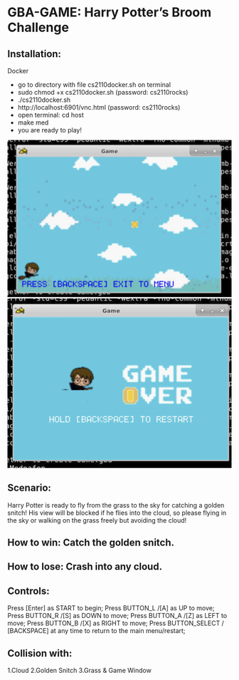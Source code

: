 # GBA-GAME: Harry Potter’s Broom Challenge

## Installation:

Docker
- go to directory with file cs2110docker.sh on terminal
- sudo chmod +x cs2110docker.sh (password: cs2110rocks)
- ./cs2110docker.sh
- http://localhost:6901/vnc.html (password: cs2110rocks)
- open terminal: cd host
- make med
- you are ready to play!

![game](/image/play.png)
![game](/image/gameover.png)


## Scenario:
Harry Potter is ready to fly from the grass to the sky for catching a golden snitch! His view will be blocked if he flies into the cloud, so please flying in the sky or walking on the grass freely but avoiding the cloud!

## How to win: Catch the golden snitch.

## How to lose: Crash into any cloud.

## Controls:
Press [Enter] as START to begin;
Press BUTTON_L /[A] as UP to move;
Press BUTTON_R /[S] as DOWN to move;
Press BUTTON_A /[Z] as LEFT to move;
Press BUTTON_B /[X] as RIGHT to move;
Press BUTTON_SELECT / [BACKSPACE] at any time to return to the main menu/restart;

## Collision with:
1.Cloud
2.Golden Snitch
3.Grass & Game Window
